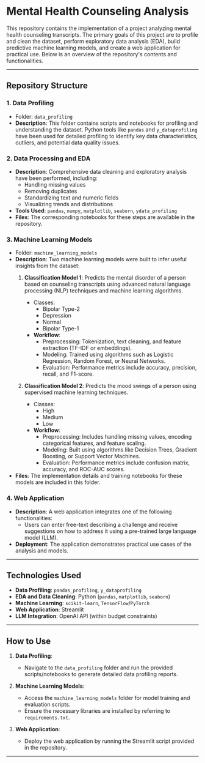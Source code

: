 # Mental Health Counseling Analysis

This repository contains the implementation of a project analyzing mental health counseling transcripts. The primary goals of this project are to profile and clean the dataset, perform exploratory data analysis (EDA), build predictive machine learning models, and create a web application for practical use. Below is an overview of the repository's contents and functionalities.

---

## Repository Structure

### 1. **Data Profiling**
- Folder: `data_profiling`
- **Description**: This folder contains scripts and notebooks for profiling and understanding the dataset. Python tools like `pandas` and `y_dataprofiling` have been used for detailed profiling to identify key data characteristics, outliers, and potential data quality issues.

### 2. **Data Processing and EDA**
- **Description**: Comprehensive data cleaning and exploratory analysis have been performed, including:
  - Handling missing values
  - Removing duplicates
  - Standardizing text and numeric fields
  - Visualizing trends and distributions
- **Tools Used**: `pandas`, `numpy`, `matplotlib`, `seaborn`, `ydata_profiling`
- **Files**: The corresponding notebooks for these steps are available in the repository.

### 3. **Machine Learning Models**
- Folder: `machine_learning_models`
- **Description**: Two machine learning models were built to infer useful insights from the dataset:
  1. **Classification Model 1**: Predicts the mental disorder of a person based on counseling transcripts using advanced natural language processing (NLP) techniques and machine learning algorithms.
     - Classes:
       - Bipolar Type-2
       - Depression
       - Normal
       - Bipolar Type-1
     - **Workflow**:
       - Preprocessing: Tokenization, text cleaning, and feature extraction (TF-IDF or embeddings).
       - Modeling: Trained using algorithms such as Logistic Regression, Random Forest, or Neural Networks.
       - Evaluation: Performance metrics include accuracy, precision, recall, and F1-score.
      
         
  2. **Classification Model 2**: Predicts the mood swings of a person using supervised machine learning techniques.
     - Classes:
       - High
       - Medium
       - Low
     - **Workflow**:
       - Preprocessing: Includes handling missing values, encoding categorical features, and feature scaling.
       - Modeling: Built using algorithms like Decision Trees, Gradient Boosting, or Support Vector Machines.
       - Evaluation: Performance metrics include confusion matrix, accuracy, and ROC-AUC scores.
- **Files**: The implementation details and training notebooks for these models are included in this folder.




### 4. **Web Application**
- **Description**: A web application integrates one of the following functionalities:
  - Users can enter free-text describing a challenge and receive suggestions on how to address it using a pre-trained large language model (LLM).
- **Deployment**: The application demonstrates practical use cases of the analysis and models.

---

## Technologies Used
- **Data Profiling**: `pandas_profiling`, `y_dataprofiling`
- **EDA and Data Cleaning**: Python (`pandas`, `matplotlib`, `seaborn`)
- **Machine Learning**: `scikit-learn`, `TensorFlow`/`PyTorch`
- **Web Application**: Streamlit
- **LLM Integration**: OpenAI API (within budget constraints)

---

## How to Use
1. **Data Profiling**:
   - Navigate to the `data_profiling` folder and run the provided scripts/notebooks to generate detailed data profiling reports.

2. **Machine Learning Models**:
   - Access the `machine_learning_models` folder for model training and evaluation scripts.
   - Ensure the necessary libraries are installed by referring to `requirements.txt`.

3. **Web Application**:
   - Deploy the web application by running the Streamlit script provided in the repository.

---

